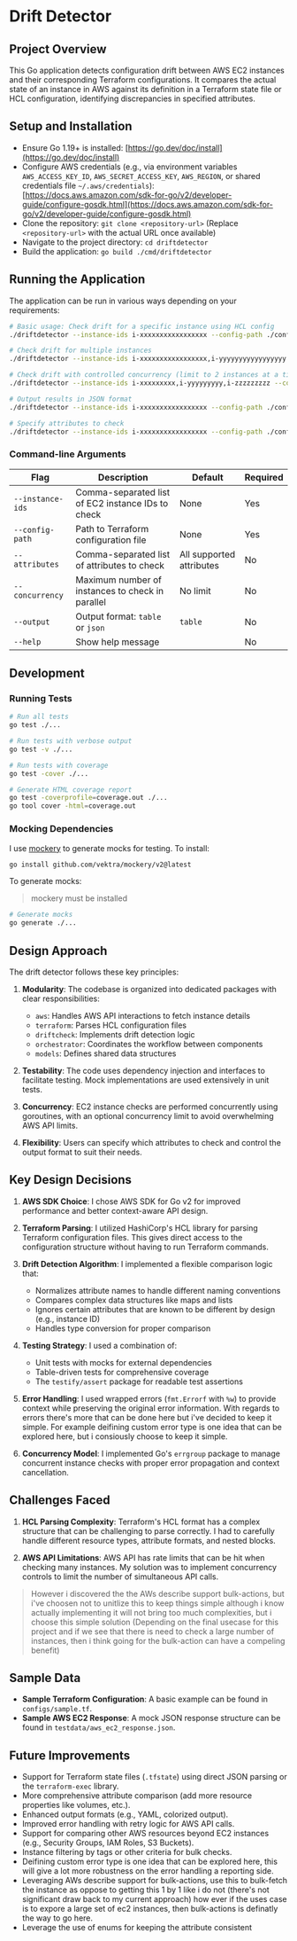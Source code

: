 # Drift Detector

## Project Overview

This Go application detects configuration drift between AWS EC2 instances and their corresponding Terraform configurations. It compares the actual state of an instance in AWS against its definition in a Terraform state file or HCL configuration, identifying discrepancies in specified attributes.

## Setup and Installation

- Ensure Go 1.19+ is installed: [https://go.dev/doc/install](https://go.dev/doc/install)
- Configure AWS credentials (e.g., via environment variables `AWS_ACCESS_KEY_ID`, `AWS_SECRET_ACCESS_KEY`, `AWS_REGION`, or shared credentials file `~/.aws/credentials`): [https://docs.aws.amazon.com/sdk-for-go/v2/developer-guide/configure-gosdk.html](https://docs.aws.amazon.com/sdk-for-go/v2/developer-guide/configure-gosdk.html)
- Clone the repository: `git clone <repository-url>` (Replace `<repository-url>` with the actual URL once available)
- Navigate to the project directory: `cd driftdetector`
- Build the application: `go build ./cmd/driftdetector`

## Running the Application

The application can be run in various ways depending on your requirements:

```bash
# Basic usage: Check drift for a specific instance using HCL config
./driftdetector --instance-ids i-xxxxxxxxxxxxxxxxx --config-path ./configs/sample.tf

# Check drift for multiple instances
./driftdetector --instance-ids i-xxxxxxxxxxxxxxxxx,i-yyyyyyyyyyyyyyyyy --config-path ./configs/sample.tf

# Check drift with controlled concurrency (limit to 2 instances at a time)
./driftdetector --instance-ids i-xxxxxxxxx,i-yyyyyyyyy,i-zzzzzzzzz --config-path ./configs/sample.tf --concurrency 2

# Output results in JSON format
./driftdetector --instance-ids i-xxxxxxxxxxxxxxxxx --config-path ./configs/sample.tf --output json

# Specify attributes to check
./driftdetector --instance-ids i-xxxxxxxxxxxxxxxxx --config-path ./configs/sample.tf --attributes instance_type,tags,security_groups
```

### Command-line Arguments

| Flag | Description | Default | Required |
|------|-------------|---------|----------|
| `--instance-ids` | Comma-separated list of EC2 instance IDs to check | None | Yes |
| `--config-path` | Path to Terraform configuration file | None | Yes |
| `--attributes` | Comma-separated list of attributes to check | All supported attributes | No |
| `--concurrency` | Maximum number of instances to check in parallel | No limit | No |
| `--output` | Output format: `table` or `json` | `table` | No |
| `--help` | Show help message | | No |

## Development

### Running Tests

```bash
# Run all tests
go test ./...

# Run tests with verbose output
go test -v ./...

# Run tests with coverage
go test -cover ./...

# Generate HTML coverage report
go test -coverprofile=coverage.out ./...
go tool cover -html=coverage.out
```

### Mocking Dependencies

I use [mockery](https://github.com/vektra/mockery) to generate mocks for testing. To install:

```bash
go install github.com/vektra/mockery/v2@latest
```

To generate mocks:
> mockery must be installed

```bash
# Generate mocks
go generate ./...
```

## Design Approach

The drift detector follows these key principles:

1. **Modularity**: The codebase is organized into dedicated packages with clear responsibilities:
   - `aws`: Handles AWS API interactions to fetch instance details
   - `terraform`: Parses HCL configuration files
   - `driftcheck`: Implements drift detection logic
   - `orchestrator`: Coordinates the workflow between components
   - `models`: Defines shared data structures

2. **Testability**: The code uses dependency injection and interfaces to facilitate testing. Mock implementations are used extensively in unit tests.

3. **Concurrency**: EC2 instance checks are performed concurrently using goroutines, with an optional concurrency limit to avoid overwhelming AWS API limits.

4. **Flexibility**: Users can specify which attributes to check and control the output format to suit their needs.

## Key Design Decisions

1. **AWS SDK Choice**: I chose AWS SDK for Go v2 for improved performance and better context-aware API design.

2. **Terraform Parsing**: I utilized HashiCorp's HCL library for parsing Terraform configuration files. This gives direct access to the configuration structure without having to run Terraform commands.

3. **Drift Detection Algorithm**: I implemented a flexible comparison logic that:
   - Normalizes attribute names to handle different naming conventions
   - Compares complex data structures like maps and lists
   - Ignores certain attributes that are known to be different by design (e.g., instance ID)
   - Handles type conversion for proper comparison

4. **Testing Strategy**: I used a combination of:
   - Unit tests with mocks for external dependencies
   - Table-driven tests for comprehensive coverage
   - The `testify/assert` package for readable test assertions

5. **Error Handling**: I used wrapped errors (`fmt.Errorf` with `%w`) to provide context while preserving the original error information. With regards to errors there's more that can be done here but i've decided to keep it simple. For example deifining custom error type is one idea that can be explored here, but i consiously choose to keep it simple.

6. **Concurrency Model**: I implemented Go's `errgroup` package to manage concurrent instance checks with proper error propagation and context cancellation.

## Challenges Faced

1. **HCL Parsing Complexity**: Terraform's HCL format has a complex structure that can be challenging to parse correctly. I had to carefully handle different resource types, attribute formats, and nested blocks.

2. **AWS API Limitations**: AWS API has rate limits that can be hit when checking many instances. My solution was to implement concurrency controls to limit the number of simultaneous API calls. 
> However i discovered the the AWs describe support bulk-actions, but i've choosen not to unitlize this to keep things simple although i know actually implementing it will not bring too much complexities, but i choose this simple solution (Depending on the final usecase for this project and if we see that there is need to check a large number of instances, then i think going for the bulk-action can have a compeling benefit)





## Sample Data

- **Sample Terraform Configuration**: A basic example can be found in `configs/sample.tf`.
- **Sample AWS EC2 Response**: A mock JSON response structure can be found in `testdata/aws_ec2_response.json`.

## Future Improvements

- Support for Terraform state files (`.tfstate`) using direct JSON parsing or the `terraform-exec` library.
- More comprehensive attribute comparison (add more resource properties like volumes, etc.).
- Enhanced output formats (e.g., YAML, colorized output).
- Improved error handling with retry logic for AWS API calls.
- Support for comparing other AWS resources beyond EC2 instances (e.g., Security Groups, IAM Roles, S3 Buckets).
- Instance filtering by tags or other criteria for bulk checks.
- Deifining custom error type is one idea that can be explored here, this will give a lot more robustness on the error handling a reporting side.
- Leveraging AWs describe support for bulk-actions, use this to bulk-fetch the instance as oppose to getting this 1 by 1 like i do not (there's not significant draw back to my current approach) how ever if the uses case is to expore a large set of ec2 instances, then bulk-actions is definatly the way to go here.
- Leverage the use of enums for keeping the attribute consistent 
